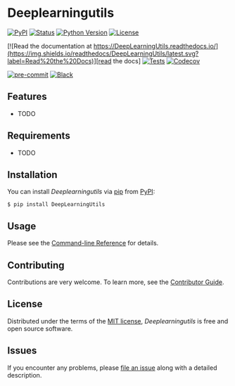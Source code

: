 # Deeplearningutils

[![PyPI](https://img.shields.io/pypi/v/DeepLearningUtils.svg)][pypi status]
[![Status](https://img.shields.io/pypi/status/DeepLearningUtils.svg)][pypi status]
[![Python Version](https://img.shields.io/pypi/pyversions/DeepLearningUtils)][pypi status]
[![License](https://img.shields.io/pypi/l/DeepLearningUtils)][license]

[![Read the documentation at https://DeepLearningUtils.readthedocs.io/](https://img.shields.io/readthedocs/DeepLearningUtils/latest.svg?label=Read%20the%20Docs)][read the docs]
[![Tests](https://github.com/Boardsman/DeepLearningUtils/workflows/Tests/badge.svg)][tests]
[![Codecov](https://codecov.io/gh/Boardsman/DeepLearningUtils/branch/main/graph/badge.svg)][codecov]

[![pre-commit](https://img.shields.io/badge/pre--commit-enabled-brightgreen?logo=pre-commit&logoColor=white)][pre-commit]
[![Black](https://img.shields.io/badge/code%20style-black-000000.svg)][black]

[pypi status]: https://pypi.org/project/DeepLearningUtils/
[read the docs]: https://DeepLearningUtils.readthedocs.io/
[tests]: https://github.com/Boardsman/DeepLearningUtils/actions?workflow=Tests
[codecov]: https://app.codecov.io/gh/Boardsman/DeepLearningUtils
[pre-commit]: https://github.com/pre-commit/pre-commit
[black]: https://github.com/psf/black

## Features

- TODO

## Requirements

- TODO

## Installation

You can install _Deeplearningutils_ via [pip] from [PyPI]:

```console
$ pip install DeepLearningUtils
```

## Usage

Please see the [Command-line Reference] for details.

## Contributing

Contributions are very welcome.
To learn more, see the [Contributor Guide].

## License

Distributed under the terms of the [MIT license][license],
_Deeplearningutils_ is free and open source software.

## Issues

If you encounter any problems,
please [file an issue] along with a detailed description.

[@cjolowicz]: https://github.com/cjolowicz
[pypi]: https://pypi.org/
[hypermodern python cookiecutter]: https://github.com/cjolowicz/cookiecutter-hypermodern-python
[file an issue]: https://github.com/Boardsman/DeepLearningUtils/issues
[pip]: https://pip.pypa.io/

<!-- github-only -->

[license]: https://github.com/Boardsman/DeepLearningUtils/blob/main/LICENSE
[contributor guide]: https://github.com/Boardsman/DeepLearningUtils/blob/main/CONTRIBUTING.md
[command-line reference]: https://DeepLearningUtils.readthedocs.io/en/latest/usage.html
